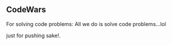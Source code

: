 ## CodeWars 

For solving code problems:
All we do is solve code problems...lol

just for pushing sake!.